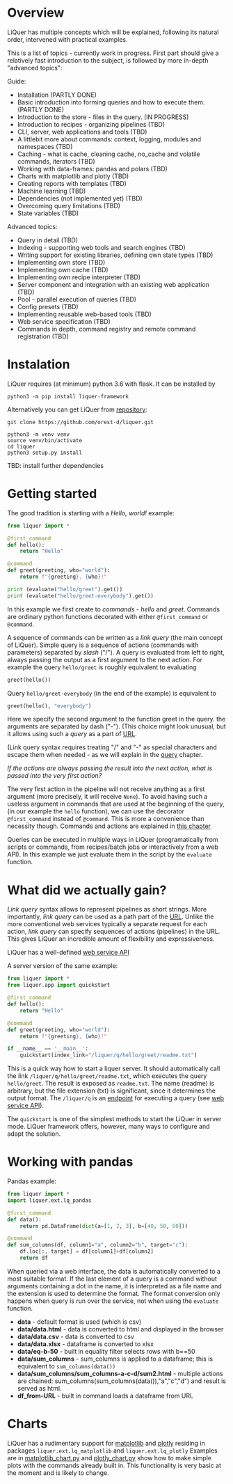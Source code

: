 # Overview

LiQuer has multiple concepts which will be explained, following its natural order,
intervened with practical examples.

This is a list of topics - currently work in progress.
First part should give a relatively fast introduction to the subject,
is followed by more in-depth "advanced topics": 

Guide:
- Installation (PARTLY DONE)
- Basic introduction into forming queries and how to execute them. (PARTLY DONE)
- Introduction to the store - files in the query. (IN PROGRESS)
- Introduction to recipes - organizing pipelines (TBD)
- CLI, server, web applications and tools (TBD)
- A littlebit more about commands: context, logging, modules and namespaces (TBD)
- Caching - what is cache, cleaning cache, no_cache and volatile commands, iterators (TBD) 
- Working with data-frames: pandas and polars (TBD)
- Charts with matplotlib and plotly (TBD)
- Creating reports with templates (TBD)
- Machine learning (TBD)
- Dependencies (not implemented yet) (TBD)
- Overcoming query limitations (TBD)
- State variables (TBD)

Advanced topics:
- Query in detail (TBD)
- Indexing - supporting web tools and search engines (TBD)
- Writing support for existing libraries, defining own state types (TBD)
- Implementing own store (TBD)
- Implementing own cache (TBD)
- Implementing own recipe interpreter (TBD)
- Server component and integration with an existing web application (TBD)
- Pool - parallel execution of queries (TBD)
- Config presets (TBD)
- Implementing reusable web-based tools (TBD)
- Web service specification (TBD)
- Commands in depth, command registry and remote command registration (TBD)

# Instalation

LiQuer requires (at minimum) python 3.6 with flask. It can be installed by
```
python3 -m pip install liquer-framework
```

Alternatively you can get LiQuer from [repository](https://github.com/orest-d/liquer):

```
git clone https://github.com/orest-d/liquer.git

python3 -m venv venv
source venv/bin/activate
cd liquer
python3 setup.py install
```

TBD: install further dependencies

# Getting started

The good tradition is starting with a *Hello, world!* example:

```python
from liquer import *

@first_command
def hello():
    return "Hello"

@command
def greet(greeting, who="world"):
    return f"{greeting}, {who}!"

print (evaluate("hello/greet").get())
print (evaluate("hello/greet-everybody").get())
```

In this example we first create to *commands* - *hello* and *greet*.
Commands are ordinary python functions decorated with
either ```@first_command``` or ```@command```.

A sequence of commands can be written as a *link query*
(the main concept of LiQuer).
Simple query is a sequence of actions (commands with parameters) separated by *slash* ("/").
A query is evaluated from left to right,
always passing the output as a first argument to the next action.
For example the query ```hello/greet```
is roughly equivalent to evaluating

```python
greet(hello())
```

Query ```hello/greet-everybody``` (in the end of the example) is equivalent
to

```python
greet(hello(), "everybody")
```

Here we specify the second argument to the function greet
in the query. the arguments are separated by dash ("-").
(This choice might look unusual, but it allows using such a *query*
as a part of [URL](https://en.wikipedia.org/wiki/URL).

(Link query syntax requires treating "/" and "-" as special characters
and escape them when needed - as we will explain in the [query](query.md) chapter.

*If the actions are always passing the result into the next action,
what is passed into the very first action?*

The very first action in the pipeline will not receive anything as a first
argument (more precisely, it will receive ```None```).
To avoid having such a useless
argument in commands that are used at the beginning of the query,
(in our example the ```hello``` function), we can use the
decorator ```@first_command``` instead of ```@command```.
This is more a convenience than necessity though.
Commands and actions are explained in [this chapter](commands.md)

Queries can be executed in multiple ways in LiQuer
(programatically from scripts or commands,
from recipes/batch jobs or interactively from a web API).
In this example we just evaluate them in the script by the ```evaluate```
function. 

# What did we actually gain?
*Link query* syntax allows to represent pipelines as short strings.
More importantly, *link query* can be used as
a path part of the [URL](https://en.wikipedia.org/wiki/URL).
Unlike the more conventional web services typically a separate request
for each action, *link query* can specify
sequences of actions (pipelines) in the URL.
This gives LiQuer an incredible amount of  flexibility and expressiveness.

LiQuer has a well-defined [web service API](web_service.md)



A server version of the same example:

```python
from liquer import *
from liquer.app import quickstart

@first_command
def hello():
    return "Hello"

@command
def greet(greeting, who="world"):
    return f"{greeting}, {who}!"

if __name__ == '__main__':
    quickstart(index_link="/liquer/q/hello/greet/readme.txt")
```

This is a quick way how to start a liquer server. It should automatically call the link ```/liquer/q/hello/greet/readme.txt```,
which executes the query ```hello/greet```. The result is exposed as ```readme.txt```. The name (readme) is arbitrary, but the file extension (txt)
is significant, since it determines the output format.
The ```/liquer/q``` is an [endpoint](https://en.wikipedia.org/wiki/Web_API#Endpoints) for executing a query (see [web service API](web_service.md)).

The ```quickstart``` is one of the simplest methods to start the LiQuer in server mode.
LiQuer framework offers, however, many ways to configure and adapt the solution.

# Working with pandas

Pandas example:
```python
from liquer import *
import liquer.ext.lq_pandas

@first_command
def data():
    return pd.DataFrame(dict(a=[1, 2, 3], b=[40, 50, 60]))

@command
def sum_columns(df, column1="a", column2="b", target="c"):
    df.loc[:, target] = df[column1]+df[column2]
    return df
```

When queried via a web interface, the data is automatically converted
to a most suitable format. If the last element of a query is a command
without arguments containing a dot in the name, it is interpreted as a file name and the extension is used to determine the format.
The format conversion only happens when query is run over the service,
not when using the ``evaluate`` function. 

* **data** - default format is used (which is csv)
* **data/data.html** - data is converted to html and displayed in the browser
* **data/data.csv** - data is converted to csv
* **data/data.xlsx** - dataframe is converted to xlsx
* **data/eq-b-50** - built in equality filter selects rows with b==50
* **data/sum_columns** - sum_columns is applied to a dataframe; this is equivalent to `sum_columns(data())`
* **data/sum_columns/sum_columns-a-c-d/sum2.html** - multiple actions are chained: sum_columns(sum_columns(data()),"a","c","d") and result is served as html.
* **df_from-URL** - built in command loads a dataframe from URL

# Charts
LiQuer has a rudimentary support for [matplotlib](https://matplotlib.org/) and [plotly](https://plot.ly/python/)
residing in packages ``liquer.ext.lq_matplotlib`` and ``liquer.ext.lq_plotly``
Examples are in [matplotlib_chart.py](https://github.com/orest-d/liquer/blob/master/examples/matplotlib_chart.py)
and [plotly_chart.py](https://github.com/orest-d/liquer/blob/master/examples/plotly_chart.py)
show how to make simple plots with the commands already built in. This functionality is very basic at the moment and is likely to change.


